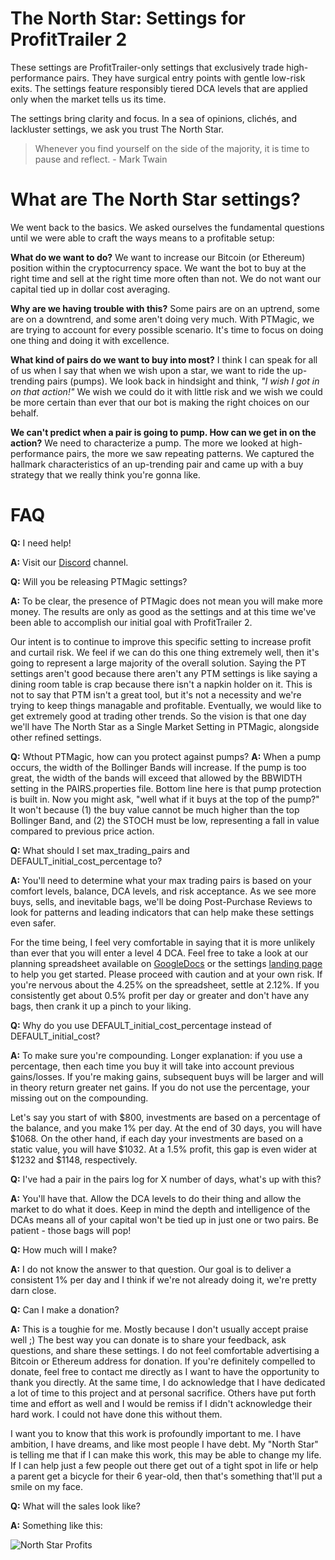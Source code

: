 # The North Star: Settings for ProfitTrailer 2
These settings are ProfitTrailer-only settings that exclusively trade high-performance pairs. They have surgical entry points with gentle low-risk exits. The settings feature responsibly tiered DCA levels that are applied only when the market tells us its time. 

The settings bring clarity and focus. In a sea of opinions, clichés, and lackluster settings, we ask you trust The North Star.

> Whenever you find yourself on the side of the majority, it is time to pause and reflect. - Mark Twain

# What are The North Star settings?
We went back to the basics. We asked ourselves the fundamental questions until we were able to craft the ways means to a profitable setup:

**What do we want to do?** We want to increase our Bitcoin (or Ethereum) position within the cryptocurrency space. We want the bot to buy at the right time and sell at the right time more often than not. We do not want our capital tied up in dollar cost averaging.

**Why are we having trouble with this?** Some pairs are on an uptrend, some are on a downtrend, and some aren't doing very much. With PTMagic, we are trying to account for every possible scenario. It's time to focus on doing one thing and doing it with excellence.

**What kind of pairs do we want to buy into most?** I think I can speak for all of us when I say that when we wish upon a star, we want to ride the up-trending pairs (pumps). We look back in hindsight and think, _"I wish I got in on that action!"_ We wish we could do it with little risk and we wish we could be more certain than ever that our bot is making the right choices on our behalf.

**We can't predict when a pair is going to pump. How can we get in on the action?** We need to characterize a pump. The more we looked at high-performance pairs, the more we saw repeating patterns. We captured the hallmark characteristics of an up-trending pair and came up with a buy strategy that we really think you're gonna like.

# FAQ
**Q:** I need help!

**A:** Visit our [Discord](https://discord.gg/34bxedy) channel.

**Q:** Will you be releasing PTMagic settings?

**A:** To be clear, the presence of PTMagic does not mean you will make more money. The results are only as good as the settings and at this time we've been able to accomplish our initial goal with ProfitTrailer 2. 

Our intent is to continue to improve this specific setting to increase profit and curtail risk. We feel if we can do this one thing extremely well, then it's going to represent a large majority of the overall solution. Saying the PT settings aren't good because there aren't any PTM settings is like saying a dining room table is crap because there isn't a napkin holder on it. This is not to say that PTM isn't a great tool, but it's not a necessity and we're trying to keep things managable and profitable. Eventually, we would like to get extremely good at trading other trends. So the vision is that one day we'll have The North Star as a Single Market Setting in PTMagic, alongside other refined settings.

**Q:** Wthout PTMagic, how can you protect against pumps?
**A:** When a pump occurs, the width of the Bollinger Bands will increase. If the pump is too great, the width of the bands will exceed that allowed by the BBWIDTH setting in the PAIRS.properties file. Bottom line here is that pump protection is built in. Now you might ask, "well what if it buys at the top of the pump?" It won't because (1) the buy value cannot be much higher than the top Bollinger Band, and (2) the STOCH must be low, representing a fall in value compared to previous price action.

**Q:** What should I set max_trading_pairs and DEFAULT_initial_cost_percentage to?

**A:** You'll need to determine what your max trading pairs is based on your comfort levels, balance, DCA levels, and risk acceptance. As we see more buys, sells, and inevitable bags, we'll be doing Post-Purchase Reviews to look for patterns and leading indicators that can help make these settings even safer. 

For the time being, I feel very comfortable in saying that it is more unlikely than ever that you will enter a level 4 DCA. Feel free to take a look at our planning spreadsheet available on [GoogleDocs](https://docs.google.com/spreadsheets/d/17quWIFAAK0xfsUXyBz1mU9wjAGUrUHBFm3_MhSaOnTg/edit?usp=sharing) or the settings [landing page](https://github.com/stevenshizzleh/the-north-star) to help you get started. Please proceed with caution and at your own risk. If you're nervous about the 4.25% on the spreadsheet, settle at 2.12%. If you consistently get about 0.5% profit per day or greater and don't have any bags, then crank it up a pinch to your liking.

**Q:** Why do you use DEFAULT_initial_cost_percentage instead of DEFAULT_initial_cost?

**A:** To make sure you're compounding. Longer explanation: if you use a percentage, then each time you buy it will take into account previous gains/losses. If you're making gains, subsequent buys will be larger and will in theory return greater net gains. If you do not use the percentage, your missing out on the compounding. 

Let's say you start of with $800, investments are based on a percentage of the balance, and you make 1% per day. At the end of 30 days, you will have $1068. On the other hand, if each day your investments are based on a static value, you will have $1032. At a 1.5% profit, this gap is even wider at $1232 and $1148, respectively.

**Q:** I've had a pair in the pairs log for X number of days, what's up with this?

**A:** You'll have that. Allow the DCA levels to do their thing and allow the market to do what it does. Keep in mind the depth and intelligence of the DCAs means all of your capital won't be tied up in just one or two pairs. Be patient - those bags will pop!

**Q:** How much will I make?

**A:** I do not know the answer to that question. Our goal is to deliver a consistent 1% per day and I think if we're not already doing it, we're pretty darn close.

**Q:** Can I make a donation?

**A:** This is a toughie for me. Mostly because I don't usually accept praise well ;) The best way you can donate is to share your feedback, ask questions, and share these settings. I do not feel comfortable advertising a Bitcoin or Ethereum address for donation. If you're definitely compelled to donate, feel free to contact me directly as I want to have the opportunity to thank you directly. At the same time, I do acknowledge that I have dedicated a lot of time to this project and at personal sacrifice. Others have put forth time and effort as well and I would be remiss if I didn't acknowledge their hard work. I could not have done this without them.

I want you to know that this work is profoundly important to me. I have ambition, I have dreams, and like most people I have debt. My "North Star" is telling me that if I can make this work, this may be able to change my life. If I can help just a few people out there get out of a tight spot in life or help a parent get a bicycle for their 6 year-old, then that's something that'll put a smile on my face.

**Q:** What will the sales look like?

**A:** Something like this:

![North Star Profits](https://i.imgur.com/mQWe0LK.png)
